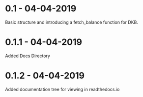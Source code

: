 # 0.1 - 04-04-2019
Basic structure and introducing a fetch_balance function for DKB.

# 0.1.1 - 04-04-2019
Added Docs Directory

# 0.1.2 - 04-04-2019
Added documentation tree for viewing in readthedocs.io